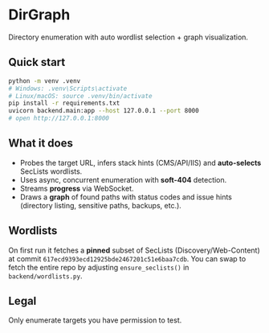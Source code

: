 # DirGraph

Directory enumeration with auto wordlist selection + graph visualization.

## Quick start
```bash
python -m venv .venv
# Windows: .venv\Scripts\activate
# Linux/macOS: source .venv/bin/activate
pip install -r requirements.txt
uvicorn backend.main:app --host 127.0.0.1 --port 8000
# open http://127.0.0.1:8000
```

## What it does
- Probes the target URL, infers stack hints (CMS/API/IIS) and **auto-selects** SecLists wordlists.
- Uses async, concurrent enumeration with **soft-404** detection.
- Streams **progress** via WebSocket.
- Draws a **graph** of found paths with status codes and issue hints (directory listing, sensitive paths, backups, etc.).

## Wordlists
On first run it fetches a **pinned** subset of SecLists (Discovery/Web-Content) at commit `617ecd9393ecd12925bde2467201c51e6baa7cdb`.
You can swap to fetch the entire repo by adjusting `ensure_seclists()` in `backend/wordlists.py`.

## Legal
Only enumerate targets you have permission to test.
